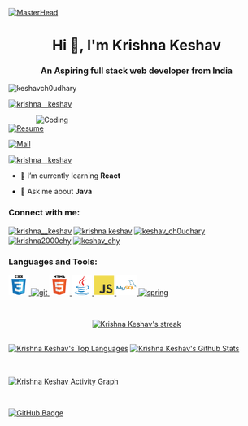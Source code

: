 [![MasterHead](https://img.freepik.com/free-vector/programmer-typographic-header-idea-coding-testing-writing-program-using-internet-different-software-website-development-optimization-isolated-vector-illustration_613284-970.jpg?w=1380&t=st=1670361278~exp=1670361878~hmac=ba42ef1d98d78937f6f0369190d3bfa0626ec7df08263aee94553829489b5ccb)](https://KeshavCh0udhary.github.io)
<h1 align="center">Hi 👋, I'm Krishna Keshav</h1>
<h3 align="center">An Aspiring full stack web developer from India</h3>
<p align="left"> <img src="https://komarev.com/ghpvc/?username=keshavch0udhary&label=Visitors&color=0e75b6&style=flat" alt="keshavch0udhary" /> </p>


<p align="left"> <a href="https://KeshavCh0udhary.github.io" target="blank"><img src="https://img.shields.io/badge/Portfolio_-000?style=for-the-badge&logo=ko-fi&logoColor=gold" alt="krishna__keshav" /></a> </p>

<img align="right" alt="Coding" width="450" src="https://media.giphy.com/media/qgQUggAC3Pfv687qPC/giphy.gif">

<p align="left"> <a href="https://drive.google.com/file/d/1vg8DZtDNgcc0W09V5fQXLjUpeOUFDUrz/view" target="blank"><img src="https://img.shields.io/badge/Resume_-000?style=for-the-badge&logo=files&logoColor=green" alt="Resume"/></a> </p>

<p align="left"> <a href="mailto:krishna2000chy@gmail.com" target="blank"><img src="https://img.shields.io/badge/Reach_to_me_via_Mail_-000?style=for-the-badge&logo=gmail&logoColor=pink" alt="Mail" /></a> </p>

<p align="left"> <a href="https://twitter.com/krishna__keshav" target="blank"><img src="https://img.shields.io/twitter/follow/krishna__keshav?logo=twitter&style=for-the-badge" alt="krishna__keshav" /></a> </p>


- 🌱 I’m currently learning **React**

- 💬 Ask me about **Java**

<h3 align="left">Connect with me:</h3>
<p align="left">
<a href="https://twitter.com/krishna__keshav" target="blank/"><img align="center" src="https://raw.githubusercontent.com/rahuldkjain/github-profile-readme-generator/master/src/images/icons/Social/twitter.svg" alt="krishna__keshav" height="30" width="40" target="blank/"/></a>
<a href="https://linkedin.com/in/Krishna--Keshav" target="blank"><img align="center" src="https://raw.githubusercontent.com/rahuldkjain/github-profile-readme-generator/master/src/images/icons/Social/linked-in-alt.svg" alt="krishna keshav" height="30" width="40" target="blank"/></a>
<a href="https://instagram.com/keshav_ch0udhary" target="blank"><img align="center" src="https://raw.githubusercontent.com/rahuldkjain/github-profile-readme-generator/master/src/images/icons/Social/instagram.svg" alt="keshav_ch0udhary" height="30" width="40" /></a>
<a href="https://www.hackerrank.com/Krishna__Keshav" target="blank"><img align="center" src="https://raw.githubusercontent.com/rahuldkjain/github-profile-readme-generator/master/src/images/icons/Social/hackerrank.svg" alt="krishna2000chy" height="30" width="40" /></a>
<a href="https://www.leetcode.com/Krishna__Keshav" target="blank"><img align="center" src="https://raw.githubusercontent.com/rahuldkjain/github-profile-readme-generator/master/src/images/icons/Social/leet-code.svg" alt="keshav_chy" height="30" width="40" /></a>
</p>

<h3 align="left">Languages and Tools:</h3>
<p align="left"> <a href="https://www.w3schools.com/css/" target="_blank" rel="noreferrer"> <img src="https://raw.githubusercontent.com/devicons/devicon/master/icons/css3/css3-original-wordmark.svg" alt="css3" width="40" height="40"/> </a> <a href="https://git-scm.com/" target="_blank" rel="noreferrer"> <img src="https://www.vectorlogo.zone/logos/git-scm/git-scm-icon.svg" alt="git" width="40" height="40"/> </a> <a href="https://www.w3.org/html/" target="_blank" rel="noreferrer"> <img src="https://raw.githubusercontent.com/devicons/devicon/master/icons/html5/html5-original-wordmark.svg" alt="html5" width="40" height="40"/> </a> <a href="https://www.java.com" target="_blank" rel="noreferrer"> <img src="https://raw.githubusercontent.com/devicons/devicon/master/icons/java/java-original.svg" alt="java" width="40" height="40"/> </a> <a href="https://developer.mozilla.org/en-US/docs/Web/JavaScript" target="_blank" rel="noreferrer"> <img src="https://raw.githubusercontent.com/devicons/devicon/master/icons/javascript/javascript-original.svg" alt="javascript" width="40" height="40"/> </a> <a href="https://www.mysql.com/" target="_blank" rel="noreferrer"> <img src="https://raw.githubusercontent.com/devicons/devicon/master/icons/mysql/mysql-original-wordmark.svg" alt="mysql" width="40" height="40"/> </a> <a href="https://spring.io/" target="_blank" rel="noreferrer"> <img src="https://www.vectorlogo.zone/logos/springio/springio-icon.svg" alt="spring" width="40" height="40"/> </a> </p>
<br>
<p align="center">
    <a href="https://github.com/KeshavCh0udhary/">
        <img title="🔥 Get streak stats for your profile at git.io/streak-stats" alt="Krishna Keshav's streak" src="https://github-readme-streak-stats.herokuapp.com/?user=KeshavCh0udhary&theme=black-ice&hide_border=true&stroke=0000&background=060A0CD0"/>
    </a>
</p>
<!-- style="display=flex;  max-width: 300px;" -->
 <br/> <div >
    <a  align="left" href="https://github.com/keshavch0udhary"><img alt="Krishna Keshav's Top Languages" src="https://github-readme-stats.vercel.app/api/top-langs/?username=keshavch0udhary&langs_count=9&count_private=true&layout=compact&theme=react&hide_border=true&bg_color=0D1117" /></a>
    <a align="right" href="https://github.com/keshavch0udhary"><img alt="Krishna Keshav's Github Stats" src="https://github-readme-stats.vercel.app/api?username=keshavch0udhary&show_icons=true&count_private=true&theme=react&hide_border=true&bg_color=0D1117" /></a></div>
   
 
  <br/>

<br/>

<a href="https://github.com/KeshavCh0udhary"><img alt="Krishna Keshav Activity Graph" src="https://github-readme-activity-graph.cyclic.app/graph?username=KeshavCh0udhary&bg_color=0D1117&color=5BCDEC&line=5BCDEC&point=FFFFFF&hide_border=true" /></a>

<br/>

<a align="right" href="https://github.com/keshavch0udhary?tab=followers"><img src="https://img.shields.io/github/followers/Keshavch0udhary?label=Followers&style=social" alt="GitHub Badge"></a>
